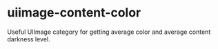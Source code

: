 uiimage-content-color
=====================

Useful UIImage category for getting average color and average content darkness level.
